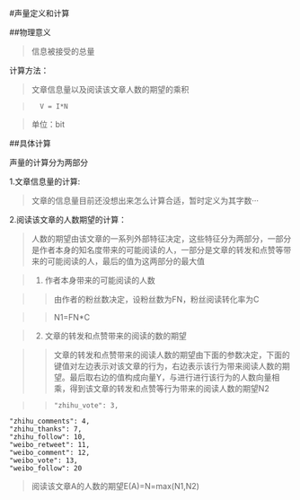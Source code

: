 #声量定义和计算

##物理意义
>信息被接受的总量

计算方法：
>文章信息量以及阅读该文章人数的期望的乘积

>       V = I*N

>单位：bit

##具体计算

声量的计算分为两部分

1.文章信息量的计算:

>文章的信息量目前还没想出来怎么计算合适，暂时定义为其字数···

2.阅读该文章的人数期望的计算：

>人数的期望由该文章的一系列外部特征决定，这些特征分为两部分，一部分是作者本身的知名度带来的可能阅读的人，一部分是文章的转发和点赞等带来的可能阅读的人，最后的值为这两部分的最大值

>1)    作者本身带来的可能阅读的人数

>>由作者的粉丝数决定，设粉丝数为FN，粉丝阅读转化率为C

> >    N1=FN*C


>2)    文章的转发和点赞带来的阅读的数的期望

>>文章的转发和点赞带来的阅读人数的期望由下面的参数决定，下面的键值对左边表示对该文章的行为，右边表示该行为带来阅读人数的期望。最后取右边的值构成向量Y，与进行进行该行为的人数向量相乘，得到该文章的转发和点赞等行为带来的阅读人数的期望N2

>>     "zhihu_vote": 3,
    "zhihu_comments": 4,
    "zhihu_thanks": 7,
    "zhihu_follow": 10,
    "weibo_retweet": 11,
    "weibo_comment": 12,
    "weibo_vote": 13,
    "weibo_follow": 20
>
>阅读该文章A的人数的期望E(A)=N=max(N1,N2)
